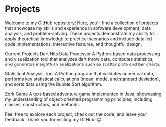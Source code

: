# Projects
Welcome to my GitHub repository! Here, you'll find a collection of projects that showcase my skills and experience in software development, data analysis, and problem-solving. These projects demonstrate my ability to apply theoretical knowledge to practical scenarios and include detailed code implementations, interactive features, and thoughtful design.

Current Projects
Dart Hits Data Processor
A Python-based data processing and visualization tool that analyzes dart throw data, computes statistics, and generates insightful visualizations such as scatter plots and bar charts.

Statistical Analysis Tool
A Python program that validates numerical data, performs key statistical calculations (mean, mode, and standard deviation), and sorts data using the Bubble Sort algorithm.

Zork Game
A text-based adventure game implemented in Java, showcasing my understanding of object-oriented programming principles, including classes, constructors, and methods.

Feel free to explore each project, check out the code, and leave your feedback. Thank you for visiting my GitHub! 😊
